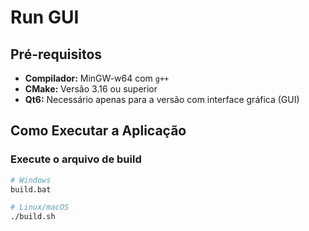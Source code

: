 # Run GUI

## Pré-requisitos

- **Compilador:** MinGW-w64 com `g++`
- **CMake:** Versão 3.16 ou superior
- **Qt6:** Necessário apenas para a versão com interface gráfica (GUI)

## Como Executar a Aplicação

### **Execute o arquivo de build**

```bash
# Windows
build.bat

# Linux/macOS
./build.sh
